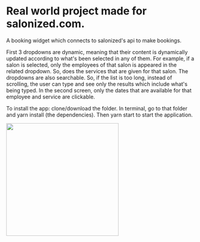# Real world project made for salonized.com.
A booking widget which connects to salonized's api to make bookings.

First 3 dropdowns are dynamic, meaning that their content is dynamically updated according to what's been selected in any of them.
For example, if a salon is selected, only the employees of that salon is appeared in the related dropdown. So, does the services that are given for that salon. 
The dropdowns are also searchable. So, if the list is too long, instead of scrolling, the user can type and see only the results which include what's being typed.
In the second screen, only the dates that are available for that employee and service are clickable. 

To install the app: clone/download the folder. In terminal, go to that folder and yarn install (the dependencies). Then yarn start to start the application.

<img src="https://media.giphy.com/media/wIywrlrvLk8oufUWY8/giphy.gif" width="300" />
